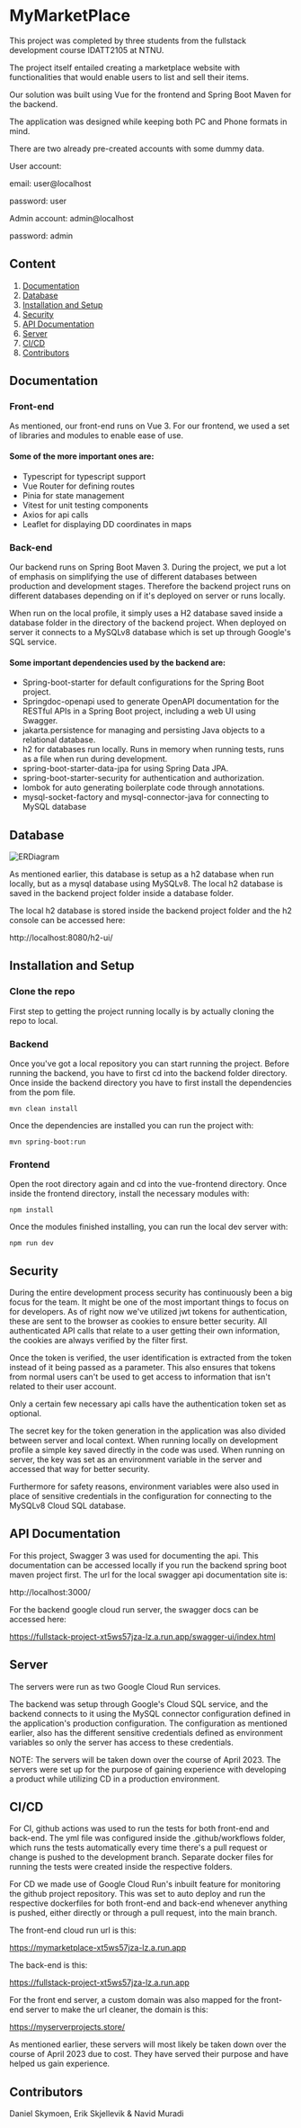 # MyMarketPlace
This project was completed by three students from the fullstack development course IDATT2105 at NTNU.

The project itself entailed creating a marketplace website with functionalities that would enable users to list and sell their items.

Our solution was built using Vue for the frontend and Spring Boot Maven for the backend.

The application was designed while keeping both PC and Phone formats in mind.

There are two already pre-created accounts with some dummy data.

User account:

email: user@localhost

password: user

Admin account: admin@localhost

password: admin



## Content
1. [Documentation](#documentation)
2. [Database](#database)
3. [Installation and Setup](#installation-and-setup)
4. [Security](#security)
5. [API Documentation](#api-documentation) 
6. [Server](#server)
7. [CI/CD](#cicd)
8. [Contributors](#contributors)

## Documentation

### Front-end
As mentioned, our front-end runs on Vue 3.
For our frontend, we used a set of libraries and modules to enable ease of use.

#### Some of the more important ones are:
- Typescript for typescript support
- Vue Router for defining routes
- Pinia for state management
- Vitest for unit testing components
- Axios for api calls
- Leaflet for displaying DD coordinates in maps


### Back-end
Our backend runs on Spring Boot Maven 3.
During the project, we put a lot of emphasis on simplifying the use of different databases between production and development stages.
Therefore the backend project runs on different databases depending on if it's deployed on server or runs locally.

When run on the local profile, it simply uses a H2 database saved inside a database folder in the directory of the backend project.
When deployed on server it connects to a MySQLv8 database which is set up through Google's SQL service.

#### Some important dependencies used by the backend are:
- Spring-boot-starter for default configurations for the Spring Boot project.
- Springdoc-openapi used to generate OpenAPI documentation for the RESTful APIs in a Spring Boot project, including a web UI using Swagger.
- jakarta.persistence for managing and persisting Java objects to a relational database.
- h2 for databases run locally. Runs in memory when running tests, runs as a file when run during development.
- spring-boot-starter-data-jpa for using Spring Data JPA.
- spring-boot-starter-security for authentication and authorization.
- lombok for auto generating boilerplate code through annotations.
- mysql-socket-factory and mysql-connector-java for connecting to MySQL database

## Database
![ERDiagram](https://github.com/Navish97/Fullstack-Project/blob/dev/ER%20Diagram.png?raw=true)

As mentioned earlier, this database is setup as a h2 database when run locally, but as a mysql database using MySQLv8.
The local h2 database is saved in the backend project folder inside a database folder.

The local h2 database is stored inside the backend project folder and the h2 console can be accessed here:

http://localhost:8080/h2-ui/

## Installation and Setup

### Clone the repo
First step to getting the project running locally is by actually cloning the repo to local.


### Backend
Once you've got a local repository you can start running the project.
Before running the backend, you have to first cd into the backend folder directory.
Once inside the backend directory you have to first install the dependencies from the pom file.
```
mvn clean install
```

Once the dependencies are installed you can run the project with:
```
mvn spring-boot:run
```

### Frontend
Open the root directory again and cd into the vue-frontend directory.
Once inside the frontend directory, install the necessary modules with:
```
npm install
```
Once the modules finished installing, you can run the local dev server with:
```
npm run dev
```

## Security
During the entire development process security has continuously been a big focus for the team.
It might be one of the most important things to focus on for developers.
As of right now we've utilized jwt tokens for authentication, these are sent to the browser as cookies to ensure better security.
All authenticated API calls that relate to a user getting their own information, the cookies are always verified by the filter first.

Once the token is verified, the user identification is extracted from the token instead of it being passed as a parameter.
This also ensures that tokens from normal users can't be used to get access to information that isn't related to their user account.

Only a certain few necessary api calls have the authentication token set as optional.

The secret key for the token generation in the application was also divided between server and local context.
When running locally on development profile a simple key saved directly in the code was used.
When running on server, the key was set as an environment variable in the server and accessed that way for better security.

Furthermore for safety reasons, environment variables were also used in place of sensitive credentials in the configuration for connecting to the MySQLv8 Cloud SQL database.

## API Documentation
For this project, Swagger 3 was used for documenting the api.
This documentation can be accessed locally if you run the backend spring boot maven project first.
The url for the local swagger api documentation site is:

http://localhost:3000/

For the backend google cloud run server, the swagger docs can be accessed here:

https://fullstack-project-xt5ws57jza-lz.a.run.app/swagger-ui/index.html


## Server
The servers were run as two Google Cloud Run services.

The backend was setup through Google's Cloud SQL service, and the backend connects to it using the MySQL connector configuration defined in the application's production configuration. The configuration as mentioned earlier, also has the different sensitive credentials defined as environment variables so only the server has access to these credentials.

NOTE: The servers will be taken down over the course of April 2023. The servers were set up for the purpose of gaining experience with developing a product while utilizing CD in a production environment.

## CI/CD
For CI, github actions was used to run the tests for both front-end and back-end.
The yml file was configured inside the .github/workflows folder, which runs the tests automatically every time there's a pull request or change is pushed to the development branch. Separate docker files for running the tests were created inside the respective folders.

For CD we made use of Google Cloud Run's inbuilt feature for monitoring the github project repository. This was set to auto deploy and run the respective dockerfiles for both front-end and back-end whenever anything is pushed, either directly or through a pull request, into the main branch.

The front-end cloud run url is this:

https://mymarketplace-xt5ws57jza-lz.a.run.app

The back-end is this:

https://fullstack-project-xt5ws57jza-lz.a.run.app

For the front end server, a custom domain was also mapped for the front-end server to make the url cleaner, the domain is this:

https://myserverprojects.store/

As mentioned earlier, these servers will most likely be taken down over the course of April 2023 due to cost. They have served their purpose and have helped us gain experience.

## Contributors
Daniel Skymoen, Erik Skjellevik & Navid Muradi

